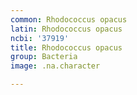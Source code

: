 ```yaml
---
common: Rhodococcus opacus
latin: Rhodococcus opacus
ncbi: '37919'
title: Rhodococcus opacus
group: Bacteria
image: .na.character

---
```

